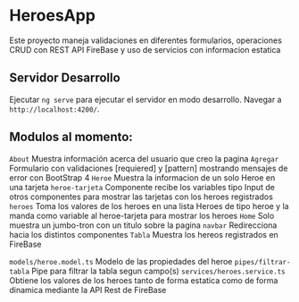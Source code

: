# HeroesApp

Este proyecto maneja validaciones en diferentes formularios, operaciones CRUD con REST API FireBase y uso de servicios con informacion estatica

## Servidor Desarrollo

Ejecutar `ng serve` para ejecutar el servidor en modo desarrollo. Navegar a `http://localhost:4200/`.

## Modulos al momento:

`About` Muestra información acerca del usuario que creo la pagina
`Agregar` Formulario con validaciones [requiered] y [pattern] mostrando mensajes de error con BootStrap 4
`Heroe` Muestra la informacion de un solo Heroe en una tarjeta
`heroe-tarjeta` Componente recibe los variables tipo Input de otros componentes para mostrar las tarjetas con los heroes registrados
`heroes` Toma los valores de los heroes en una lista Heroes de tipo heroe y la manda como variable al heroe-tarjeta para mostrar los heroes
`Home` Solo muestra un jumbo-tron con un titulo sobre la pagina
`navbar` Redirecciona hacia los distintos componentes
`Tabla` Muestra los hereos registrados en FireBase

`models/heroe.model.ts` Modelo de las propiedades del heroe
`pipes/filtrar-tabla` Pipe para filtrar la tabla segun campo(s)
`services/heroes.service.ts` Obtiene los valores de los heroes tanto de forma estatica como de forma dinamica mediante la API Rest de FireBase
